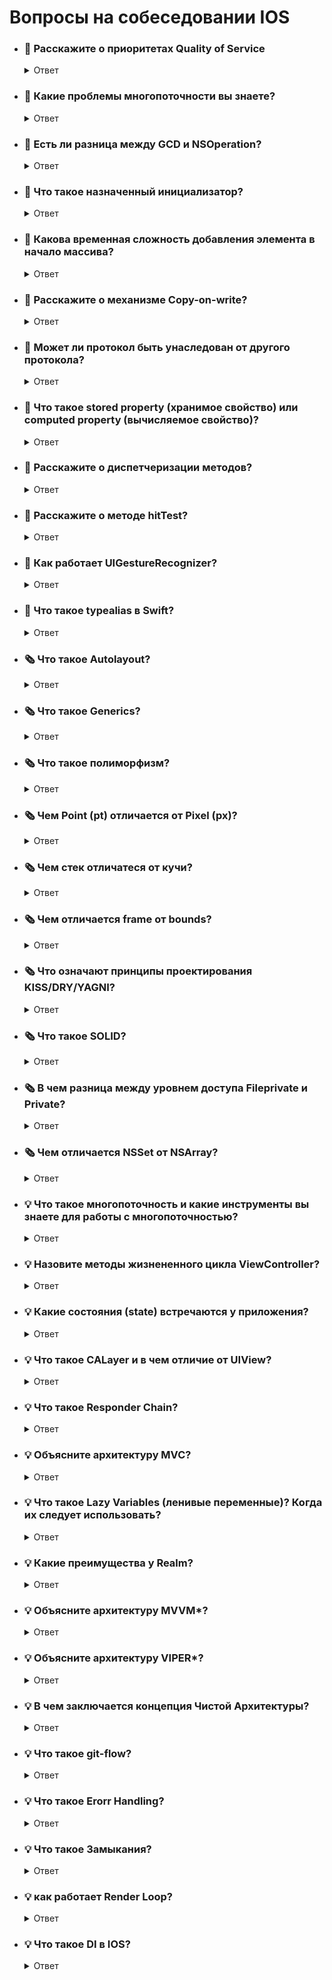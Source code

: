 # Вопросы на собеседовании IOS


- ### 🔖 Расскажите о приоритетах Quality of Service
     <details> <summary>  Ответ </summary>
     
      QualityofService или QoS — качество обслуживания, которое появилось с приходом iOS 8.
                           QoS помогает выставить приоритет, с которым будет выполняться
                           наша задача DispatchQueue.

      QoS используется с функцией .async(). Приоритеты делятся на четыре группы, каждая из
       которых помогает той или иной работе приложения.

      User Interactive — используется для взаимодействия с пользователем. Это может быть любая
                         работа, которая проходит в главном потоке, например, анимация или 
                         обновление интерфейса.
      User Initiated — используется при инициации работы пользователем. Это может быть такая
                       задача как загрузка данных по API. Работа должна быть завершена, чтобы
                       пользователь мог продолжить пользоваться приложением.
      Utility — используется для задач, которые не отслеживаются пользователем приложения и не
                требует немедленного их завершения. Это может быть работа прогресс бара.
      Background — используется для фоновых работ, которые не отслеживаются пользователем.
             Это может быть сохранение данных в БД или любая другая работа, которая
             может быть выполнена с низким приоритетом.

      Как вы уже понимаете, User Interactive имеет самый высокий приоритет и будет выполняться в 
      первую очередь, Background — самый низкий приоритет.
      При ответе на вопрос стоит также добавить, что есть еще два типа приоритета: Default и Unspecified.
      Default — приоритет размещен между User Initiated и Utility. Такой приоритет чаще используется в коде.

      Unspecified — означает отсутствие приоритета. Приоритет выбирается самостоятельно в зависимости от 
      окружающей среды (текущей загруженности системы).
      
     ```Swift
       let queue = DispathcQueue(label: "Queue")
     
       queue.async(qos: .background) {
           print("Background Code")
       }
       
       queue.async(qos: .userInitiated) {
           print("Background Code")
       }
     ```

- ### 🔖 Какие проблемы многопоточности вы знаете?
     <details> <summary>  Ответ </summary>
     
      Стоит отметить, что чаще всего на собеседовании от вас не ожидают полный список проблем.
      Перечисление нескольких проблем будет достаточно. Заранее подумайте над примером, 
      когда указанная в ответе проблема возникает.
          
      Race condition (Состояние гонки)
      Priority inversion (Инверсия приоритетов)
      Deadlock (Взаимная блокировка)
      Livelock (Активная блокировка)
      Starvation (Голодание)
      Data Race (Гонка за данными)
   <p>Дополнительное чтение: <a href="https://ios-interview.ru/multithreading-problems/">Проблемы многопоточности</a></p>

- ### 🔖 Есть ли разница между GCD и NSOperation?
     <details> <summary>  Ответ </summary>
      
      NSOperation — оболочка GCD. В случае использования NSOperation, неявно используется Grand Central Dispatch.
  
      Преимущество GCD:
          Реализация GCD проста.
  
      Преимущества NSOperation:
          NSOperation обеспечивает поддержку зависимостей. Это преимущество разрешает разработчикам выполнять 
          задачи в конкретном порядке. Операции можно приостанавливать, возобновлять и отменять. Как только 
          вы отправляете задачу с помощью Grand Central Dispatch, вы теряете контроль над жизненным циклом задачи. 
          NSOperation предоставляет разработчику контроль над операцией.
          Вы можете указать максимальное количество операций в очереди, которые могут выполняться одновременно.
   <p>Дополнительное чтение: <a href="https://ios-interview.ru/nsoperation-vs-grand-central-dispatch/">NSOperation или Grand Central Dispatch</a></p>

- ### 🔖 Что такое назначенный инициализатор?
     <details> <summary>  Ответ </summary>
     
      Назначенный инициализатор — это первичный инициализатор класса.
 
      Назначенный инициализатор инициализирует все свойства, представленные этим классом,
      и вызывает соответствующий инициализатор суперкласса, чтобы продолжить процесс 
      инициализации в цепочке суперкласса.
     
     ```Swift
     init(параметры) {
         // ...
     }
     ```

- ### 🔖 Какова временная сложность добавления элемента в начало массива?
     <details> <summary>  Ответ </summary>
     
      Вопрос об оценке сложности алгоритма чаще встречается на собеседованиях в крупных компаниях,
      где сотрудники задают общие вопросы, не относящиеся к конкретному проекту.

      Похожих вопросов на собеседовании может быть много, например:
      Оцените сложность поиска в хэш-таблице?
      Какова сложность сортировки пузырьком?

      Ответим на текущий вопрос — сложность O(n): при операциях удаления или вставки в начало массива
      потребуется сдвинуть каждый элемент.
  <p>Дополнительное чтение: <a href="https://swiftyfinch.medium.com/algorithms-for-children-2f70280a0fc1">Оценка алгоритмов для самых маленьких</a></p>
     
- ### 🔖 Расскажите о механизме Copy-on-write?
     <details> <summary>  Ответ </summary>
     
      На собеседованиях любят тему Copy-on-write, иногда меняется только формулировка вопроса:
      в одних случаях сотрудники компании спросят определение, в других — попросят привести пример.
  
      Copy-on-write — механизм оптимизации в Swift, когда при присвоении переменной значений или
      при передаче коллекции в функцию не происходит копирование этой коллекции.
  <p>Дополнительное чтение: <a href="https://ios-interview.ru/copy-on-write/">Механизм Copy-on-Write</a></p>

- ### 🔖 Может ли протокол быть унаследован от другого протокола?
     <details> <summary>  Ответ </summary>

     ```Swift
        protocol SomeProtocol {
             // определение протокола SomeProtocol
        }

        protocol AnotherProtocol {
             // определение протокола AnotherProtocol
        }

        protocol InheritingProtocol: SomeProtocol, AnotherProtocol {
             // определение протокола InheritingProtocol
        }
     ```
     
      Протокол может наследовать один или более других протоколов. Также, как и класс,
      протокол добавляет требования поверх тех требований протоколов, которые наследует.

      В нашем примере протокол InheritingProtocol должен удовлетворять всем требованиям
      протоколов SomeProtocol и AnotherProtocol.
   <p>Дополнительное чтение: <a href="https://habr.com/ru/companies/acronis/articles/420239/">Таинство протоколов</a></p>
     
- ### 🔖 Что такое stored property (хранимое свойство) или computed property (вычисляемое свойство)?
     <details> <summary>  Ответ </summary>
     
      Свойства предназначены для хранения состояния объекта. Свойства бывают двух типов:

      Хранимые свойства (stored properties) - переменные или константы,
      определенные на уровне класса или структуры
 
      Вычисляемые свойства (computed properties) - конструкции, динамически вычисляющие значения.
      Могут применяться в классе, перечислении или структуре
   <p>Дополнительное чтение: <a href="https://swiftbook.ru/content/languageguide/properties/">Свойства</a></p>
     
- ### 🔖 Расскажите о диспетчеризации методов?
     <details> <summary>  Ответ </summary>
     
      Итак, диспетчеризация метода — это то, как программа будет определять, какие инструменты использовать 
      при вызове функции.
      Диспетчеризация широко используется, знание этого механизма поможет выйти из запутанных ситуаций.
 
      Swift поддерживает три типа диспетчеризации:
      Direct Dispatch (Статическая диспетчеризация) — самый быстрый тип диспетчеризации. Адрес вызываемой 
      функции определяется во время компиляции, поэтому затраты на такие вызовы минимальны. 
      Для использования статической диспетчеризации вы можете пометить методы ключевым словом private
      или классы ключевым словом final.
 
      Table Dispatch (Динамическая диспетчеризация) — распространенный тип. Адрес вызываемой функции определяется
      во время выполнения. У каждого подкласса есть собственная таблица с указателем на функцию для каждого метода.
      По мере того как подклассы добавляют к классу новые методы, эти методы добавляются в конец этой таблицы.
      Затем к таблице обращаются во время выполнения, чтобы определить метод для выполнения. Это и есть 
      динамическая диспетчеризация.
      В Swift данный подтип делится на два подтипа:
      Virtual Table — используется при наследовании классов, что приносит дополнительные затраты.
      Witness Table — используется для реализации протоколов, наследование отсутствует.
 
      Message Dispatch (Отправка сообщений) — самый долгий (по времени выполнения) тип диспетчеризации.
      Обеспечивает работу таких механизмов, как KVC/KVO или Core Data. Главная особенность этого
      типа —  у разработчиков появляется возможность изменять поведение отправки во время выполнения
      с помощью механизма swizzling.
     
- ### 🔖 Расскажите о методе hitTest?
     <details> <summary>  Ответ </summary>
     
      Когда пользователь нажимает на какую-либо view вашего приложения, системе необходимо определить
      на что именно нажал пользователь. После касания система запускает рекурсивный процесс поиска view,
      которой и принадлежит касание пользователя (поиск происходит относительно координат касания пользователя).
     
      Этим поиском и занимается hitTest. hitTest — это рекурсивный поиск среди иерархии views, к которой
      прикоснулся пользователь. iOS пытается определить какая UIView является самой низко расположенной
      вьюшкой под пальцем пользователя. Она и будет получать события касания.
     
    <p>Дополнительное чтение: <a href="https://medium.com/yandex-maps-mobile/%D0%B4%D0%B5%D1%80%D0%B6%D0%B8%D0%BC-%D1%83%D0%B4%D0%B0%D1%80-%D1%81-hittest-542653d51a8c">Держим удар с hitTest</a>,
     <a href="https://habr.com/ru/post/584100/">Обработка жестов в iOS</a></p>


- ### 🔖 Как работает UIGestureRecognizer?
     <details> <summary>  Ответ </summary>
     
      В тот момент, когда пользователь коснулся экрана, создается уникальный объект UITouch,
      который ассоциируется с этим касанием. Важно заметить, что под касанием экрана
      подразумевается цепочка событий: пользователь коснулся экрана пальцем, палец
      движется по экрану, палец оторвался от экрана. Далее, с помощью функции hitTest
      находится самая глубокая в иерархии UIView, координаты которой содержат в себе касание.
      Найденная UIView становится firstResponder и начинает получать уведомления о UITouch:
          touchesBegan — начало касания;
          touchesMoved — изменение параметров касания;
          touchesEnded — конец касания;
          touchesCancelled — отмена касания.

- ### 🔖 Что такое typealias в Swift?
     <details> <summary>  Ответ </summary>
      
       typealias является псевдонимом для существующего типа данных. 
       Рассмотрим пример:

    ```Swift
      typealias Dollar = Double

      let totalCosts: Dollar = 12.2
    ```

- ### 🗞️ Что такое Autolayout? 
     <details> <summary>  Ответ </summary>

      Autolayout помогает создавать динамические пользовательские интерфейсы, масштабируемые
      и адаптированные к каждому размеру и ориентации устройств. Autolayout вычисляет размер
      и положение view в иерархии view на основе ограничений (constraints).

  <p>Дополнительное чтение: <a href="https://habr.com/ru/articles/690940/">Understanding Auto Layout</a></p>

- ### 🗞️ Что такое Generics?
     <details> <summary>  Ответ </summary>
          
      Generics или дженерики — универсальные шаблоны, которые разрешают 
      создавать универсальные функции и типы.
      Работают с каждым типом в соответствии с требованиями, которые определяет разработчик.
 
      Главная особенность — пишется один код, который не дублируется для использования с другими типами.
      Вероятнее, каждый читатель уже использовал дженерики, даже если этого и не знал: коллекции в Swift,
      например, Array, Set и Dictionary — универсальные шаблоны.
      Вы ведь можете создать массив с типом String или Int. Говоря о дженериках, в пример приводят функцию, к
      оторая меняет значения двух переменных местами.
      Поддержим традицию и рассмотрим аналогичный пример:
   ```Swift
     //Функция swapValues, используя сквозные параметры, меняет местами значения переменных a и b.
      func swapValues(_ a: inout Int, _ b: inout Int) {
            let tmpA = a
            a = b
            b = tmpA
      }

     //Давайте запустим код:
      var aInt = 5
      var bInt = 10

      swapValues(&aInt, &bInt)

      print("aInt: \(aInt), bInt: \(bInt)") // aInt: 10, bInt: 5

      func swapAnyValues(_ a: inout T, _ b: inout T) {
            let tmpA = a
            a = b
            b = tmpA
      }
      var aDouble = 5.0
      var bDouble = 10.0
      swapAnyValues(&aDouble, &bDouble)

      print("aDouble: \(aDouble), bDouble: \(bDouble)") // aDouble: 10.0, bDouble: 5.0

      var aInt = 5
      var bInt = 10
      swapAnyValues(&aInt, &bInt)

      print("aInt: \(aInt), bInt: \(bInt)") // aInt: 10, bInt: 5

     //Как видим, функция swapAnyValues теперь используется как с Int, так и с Double или String значениями.
  ```

- ### 🗞️ Что такое полиморфизм? 
     <details> <summary>  Ответ </summary>
      
      По личному опыту при ответе на такой вопрос собеседования 
      сотрудники компании чаще просят перечислить главные принципы ООП, 
      но иногда спрашивают сами определения. 
      
      Полиморфизм — это способность объекта использовать методы производного класса, 
      который не существует на момент создания базового
  
- ### 🗞️ Чем Point (pt) отличается от Pixel (px)? 
     <details> <summary>  Ответ </summary>
       
      Pixel — точка на экране, а Point — плотность точки на экране. 
   <p>Дополнительное чтение: <a href="https://www.objc.io/issues/3-views/moving-pixels-onto-the-screen/">Getting Pixels onto the Screen</a></p>
 
- ### 🗞️ Чем стек отличатеся от кучи? 
     <details> <summary>  Ответ </summary>
     
      Экземпляры ссылочного типа, такие как функции или классы, хранятся в управляемой 
      динамической памяти — куче (heap), в то время как экземпляры типа значения, такие 
      как структура или массив расположены в области памяти, которая называется стеком (stack). 
      
      В случае если экземпляр типа значения является частью экземпляра ссылочного типа, 
      то значение сохраняется в куче вместе с экземпляром ссылочного типа. 
      
      Пример: структура сама по себе хранится в стеке, но если эта структура расположена в классе, 
      то поскольку класс хранится в куче, то и структура сохраняется в куче.

  <p>Дополнительное чтение: <a href="https://ios-interview.ru/value-and-reference-type/">Value Type и Reference Type или чем стек отличается от кучи?</a></p>
      
- ### 🗞️ Чем отличается frame от bounds? 
     <details> <summary>  Ответ </summary>
     
      Frame — задается относительно собственного superview, 
      Bounds — относительно собственной координатной системы.
      
  ```Swift
    let view = UIView() 
    view.frame = CGRect(x: 0, y: 0, width: 50, height: 50)
      
    print(view.frame) // (0.0, 0.0, 50.0, 50.0) 
    print(view.bounds) // (0.0, 0.0, 50.0, 50.0)
  ```
   <p>Дополнительное чтение: <a href="https://programmingwithswift.com/difference-between-frame-and-bounds-in-swift/#:~:text=TLDR%3A%20Bounds%20refers%20to%20the,the%20views%20parent%20coordinate%20system.">Difference between Frame and Bounds in Swift</a></p>

- ### 🗞️ Что означают принципы проектирования KISS/DRY/YAGNI? 
     <details> <summary>  Ответ </summary>
           
      KISS — не усложняй. Принцип KISS утверждает, что большинство систем работают лучше без усложнений. 
      Поэтому в области проектирования, простота относится, в том числе к главной цели разработчика и
      выражается в составлении программ без лишних сложностей. 
      
      DRY — не повторяй себя. Принцип DRY формулируется как: «Каждая часть знания должна иметь единственное, 
      непротиворечивое и авторитетное представление в рамках системы».
      
      YAGNI — вам это не понадобится. YAGNI — процесс и принцип проектирования ПО, к главной цели которого относится: 
      - Отказ от избыточной функциональности; 
      - Отказ добавления функциональности, в которой нет надобности.

- ### 🗞️ Что такое SOLID? 
     <details> <summary> Ответ </summary>
     
      SOLID состоит из пяти принципов проектирования (по одному на каждую букву), которые направлены на то, 
      чтобы сделать код понятным, гибким и удобным для сопровождения. 
      
      S (The Single Responsibly Principle) – принцип единственной ответственности. У каждого класса только 
            одна обязанность. 
      O (The Open Closed Principle) – принцип открытости или закрытости. Класс открыт для расширения, 
            но закрыт для модификации. 
      L (The Liskov Substitution Principle) – принцип подстановки Барбары Лисков. Дочерний класс не 
            нарушает определения типов родительского класса. 
      I (The interface Segregation Principle) – принцип разделения интерфейса. Разделяя интерфейс, 
            разработчик решает проблему с одним толстым интерфейсом. 
      D (The dependency Inversion Principle) – принцип инверсии зависимостей. Слои высокого уровня 
            в приложении, такие как контроллер представления, не должны напрямую зависеть от вещей низкого 
      уровня, таких как сетевой компонент. Вместо этого, он зависит от абстракции этого компонента.
  <p> Дополнительное чтение: <a href="https://betterprogramming.pub/an-ios-engineers-perspective-on-solid-principles-bf46ddc25d47">An iOS Engineer’s Perspective on SOLID Principles</a> </p>
 
 - ### 🗞️ В чем разница между уровнем доступа Fileprivate и Private?
      <details> <summary> Ответ </summary>
      
       На текущий момент существует пять уровней доступа: Open, Public, Internal, Fileprivate и Private. 
       Путаница возникает с первыми и последними двумя доступами. Рассмотрим последние два уровня: 
      
       Fileprivate — на этом уровне расположен доступ к элементам данных и функциям текущего файла. 
            Используется для скрытия реализации, требуемой только в текущем исходном файле. 
       Private — самый низкий уровень доступа. Ограничивает использование сущности, которая 
            включается декларацией или расширением в текущем файле. При этом доступ в подклассах 
       или в других файлах отсутствует. 
       Private — разрешить доступ к членам данных и функциям в рамках их объявления или расширения 
            в текущем файле.  
       Fileprivate — разрешить доступ к членам данных и функциям в одном и том же исходном файле 
            или в подклассе, или расширении.
     <p> Дополнительное чтение: <a href="https://ios-interview.ru/access-control/">Уровни доступа в Swift</a> </p>

- ### 🗞️ Чем отличается NSSet от NSArray?
     <details> <summary> Ответ </summary>

        Ответ на вопрос прост: в отличие от NSArray, NSSet хранит только уникальные объекты. 
        Также, NSSet — хранение неупорядоченной коллекции, NSArray — упорядоченной коллекции. 
        
        Если на собеседовании необходимы дополнительные знания по рассматриваемому вопросу, 
        сравните разницу скорости между ними. 
   <p>Материал на эту тему доступен для чтения здесь: <a href="https://www.cocoawithlove.com/2008/08/nsarray-or-nsset-nsdictionary-or.html">NSArray or NSSet, NSDictionary or NSMapTable.</a> </p>

        Если говорить еще о сравнении между этими типами, то в NSArray объект получают по индексу, 
           а в NSSet — путем сравнения объектов.
   <p> Дополнительное чтение: <a href="https://medium.com/@lawrencegreater/nsarray-vs-nsset-5605337c46bf">NSArray и NSSet</a></p>
         
- ### 💡 Что такое многопоточность и какие инструменты вы знаете для работы с многопоточностью?
     <details> <summary> Ответ </summary>
          
       На собеседовании ожидают услышать, следующее: 
          кандидат понимает, зачем необходима многопоточность в iOS приложениях; 
          кандидат владеет опытом работы или знаком с некоторыми инструментами 
          работы с многопоточностью.
       
       Во-первых, расскажите, что приложение работает в main потоке и как только происходит 
       ресурсозатратный процесс, приложение будет работать медленнее, так как каждое действие будет 
       происходить на главном потоке. Здесь приходит на помощь многопоточность: «дорогие» задачи 
       посылаются в параллельную очередь, и тем самым главный поток разгружается. 
          
       Часто, при работе с многопоточностью используется Grand Central Dispatch (GCD) или Operation. 
       На этом этапе важно понимать, чем отличается синхронная очередь от асинхронной и чем эти два 
       инструмента отличаются.
   <p> Об этом написано в статье: <a href="https://ios-interview.ru/nsoperation-vs-grand-central-dispatch/">NSOperation или GCD</a></p>
   <p> Расскажите об инструментах: <a href="https://habr.com/ru/articles/572316/">Thread</a>, 
        <a href="https://habr.com/ru/articles/335756/">Operation</a>,
          <a href="https://mycodetips.com/ios/how-to-use-nslock-in-ios-2519.html">NSLock</a>,
          <a href="https://habr.com/ru/companies/nix/articles/336260/">Мьютексы, Семафоры</a>,
          <a href="https://ersoya.medium.com/dispatch-barrier-in-swift-5613589ce53e">Dispatch Barrier in Swift</a>,
          <a href="https://swiftbook.ru/post/tutorials/async-await-in-swiftui/">Async/Await</a></p>
   
- ### 💡 Назовите методы жизнененного цикла ViewController?
     <details> <summary> Ответ </summary>
    
       Часто, так или иначе, интервьюер затрагивает тему Lifecycle ViewController. В случае если 
       кандидат путает порядок главных методов, в этом нет ничего страшного, но если кандидат 
       путает сами значения методов или вовсе не владеет информацией — дальнейшее прохождение 
       собеседования ставится под вопрос. 
          
       ViewDidLoad — метод вызывается, когда view уже создано. Метод вызывается только один 
          раз за время существования ViewController. 
       ViewWillAppear — метод вызывается каждый раз перед тем, как появится ViewController. 
          Этот метод может быть вызван несколько раз для одного экземпляра ViewController. 
       ViewDidAppear — метод вызывается каждый раз после появления ViewController. 
       ViewWillDisappear — метод вызывается перед удалением ViewController из иерархии представлений. 
       ViewDidDisappear — метод вызывается после удаления ViewController из иерархии представлений.  
   <p> Дополнительное чтение: <a href="https://habr.com/ru/articles/654517/">Жизненный цикл UIViewController</a></p>
     
- ### 💡 Какие состояния (state) встречаются у приложения?
     <details> <summary> Ответ </summary>
       
      Изначально приложение не запущено и работает в состоянии Non-running. После запуска 
      пользователем, приложение переходит в состояние Foreground, в котором становится 
      сначала Inactive — на этом этапе выполняется код программы, но не обрабатываются 
      события интерфейса пользователя (интерфейс не отображается, касания не обрабатываются и т.д.). 
      
      Затем приложение переходит в состояние Active, в котором выполняется код и обрабатываются 
      каждое событие UI. Если пользователь свернет приложение или переключится на другое, 
      то наше приложение сначала перейдет в состояние Inactive и затем в состояние Background. 
      В этом состоянии код выполняется ограниченное время (без дополнительного запроса), 
      события UI не обрабатываются. 
          
      После состояния Background, приложение переходит в состояние Suspended. 
      В этом состоянии код приложения не выполняется, а система, в качестве оптимизации памяти,
      способна самостоятельно завершить ваше приложение.
      
      Non-running — приложение не запущено. 
      Inactive — приложение работает в Foreground, но не получает события. iOS приложение переходит 
                 в состояние Inactive когда поступает событие звонка или SMS-сообщения. 
      Active — приложение работает в Foreground (на переднем плане) и получает события. 
      Background — приложение работает в Background (в фоновом режиме) и выполняет код. 
      Suspended — приложение находится в Background, но код уже не выполняется. 
                  Система может завершить ваше приложение для оптимизации памяти.
  <p> Дополнительное чтение: <a href="https://medium.com/@yo.kononov/%D1%80%D0%B0%D0%B7%D0%B1%D0%BE%D1%80-%D0%B2%D0%BE%D0%BF%D1%80%D0%BE%D1%81%D0%BE%D0%B2-%D0%BD%D0%B0-%D1%81%D0%BE%D0%B1%D0%B5%D1%81%D0%B5%D0%B4%D0%BE%D0%B2%D0%B0%D0%BD%D0%B8%D0%B5-junior-ios-developer-b27604211f5a">Жизненный цикл приложения</a></p>
    
- ### 💡 Что такое CALayer и в чем отличие от UIView?
     <details> <summary> Ответ </summary>
     
      UIView может реагировать на события, а CALayer — нет. 
          
      UIView — прямоугольная область на экране, которая определяет пространство с системой координат. 
      Наследуется от UIResponder, который определяет интерфейс для обработки различных событий и 
      доставки событий. 
          
      CALayer напрямую наследует NSObject и не имеет соответствующего интерфейса для обработки событий. 
          
      Внутри каждого UIView есть CALayer, который обеспечивает рисование и отображение содержимого, 
      а размер и стиль UIView предоставляются внутренним слоем.
  <p> Дополнительное чтение: <a href="https://habr.com/ru/articles/309506/">Знакомство с СALayer</a></p>

- ### 💡 Что такое Responder Chain?
     <details> <summary> Ответ </summary>
     
       Если кратко, то Responder Chain — это иерархия объектов, которые могут ответить на полученные события. 
       
       Для обработки взаимодействия пользователя с UI и внешних событий в iOS используется 
       механизм Responder Chain. 
       
       Класс UIApplication, UIViewController и UIView наследуются от класса UIResponder. Класс UIResponder 
       определяет порядок, в котором объекты обрабатывают события (touch-события, события от 
       элементов UI (кнопки и т.д.), изменение текста). 
       
       Кроме того, UIResponder объявляет методы, которые позволяют объектам определять, 
       кто первым будет отвечать и обрабатывать сообщения: 
       
          becomeFirstResponder — получатель сообщения будет первым получать все события, посылаемые системой. 
          resignFirstResponder — получатель отказывается от обработки сообщений первым.
    <p> Дополнительное чтение: <a href="https://habr.com/ru/articles/464463/">Responder Chain</a>, <a href="https://habr.com/ru/companies/psb/articles/597759/">Responder Chain, или как правильно передавать действия пользователя между компонентами </a></p>

- ### 💡 Объясните архитектуру MVC?
     <details> <summary> Ответ </summary>
          
      MVC (Model-View-Controller) - это программная архитектура для разработки приложений для iOS.
      Это одна из фундаментальных концепций разработки приложений для iOS.

      Множество iOS-фреймворков используют MVC.

      Идея MVC заключается в передаче данных из одного места в другое. Это означает,
      что любой объект попадает в одну из этих трех категорий:
    
      Model: Модель представляет данные приложения. Она хранит информацию, например,
       товары в магазине. Модель управляет состоянием приложения.

      View: Вью отвечает за отображение и взаимодействие с пользовательским интерфейсом.
       Например, вью отображает таблицу товаров для пользователя вашего приложения.

      Controller: Контроллер - это то, что склеивает модель и представление.
       Он отвечает за управление логикой, которая происходит между ними.

- ### 💡 Что такое Lazy Variables (ленивые переменные)? Когда их следует использовать?
     <details> <summary> Ответ </summary>

      Начальное значение ленивой переменной вычисляется при первом обращении к ней.
      Ленивые переменные можно использовать для оптимизации кода,
      не выполняя ненужную работу раньше времени.
      Например:
   ```Swift
        lazy var tallest: Person? = {
             return people.max(by: { $0.height < $1.height })
        }()  
   ```
   <p>Чтобы узнать больше о lazy, ознакомьтесь с этой <a href="https://www.codingem.com/swift-lazy-variables/">cтатьей.</a></p>

- ### 💡 Какие преимущества у Realm?
     <details> <summary> Ответ </summary>
          
      - База данных с открытым исходным кодом.
      - Просто внедряется.
      - Хранение объектов без копирования.
      - Скорость.
   <p> Дополнительное чтение: <a href="https://habr.com/ru/articles/272393/">Создание приложения ToDo с помощью Realm и Swift</a></p>

- ### 💡 Объясните архитектуру MVVM*?
     <details> <summary> Ответ </summary>
          
      MVC (Model-View-Controller) - это программная архитектура для разработки приложений для iOS.
      Это одна из фундаментальных концепций разработки приложений для iOS.

      Множество iOS-фреймворков используют MVC.

- ### 💡 Объясните архитектуру VIPER*?
     <details> <summary> Ответ </summary>
          
      MVC (Model-View-Controller) - это программная архитектура для разработки приложений для iOS.
      Это одна из фундаментальных концепций разработки приложений для iOS.

      Множество iOS-фреймворков используют MVC.

- ### 💡 В чем заключается концепция Чистой Архитектуры?
     <details> <summary> Ответ </summary>
          
      Clean Architecture (Чистая архитектура) - это подход к организации кода и архитектуры приложения,
      который был предложен Робертом Мартином (также известным как "Дядя Боб").
      Цель Чистой архитектуры заключается в создании гибкого, независимого от фреймворков и
      тестируемого кода, который можно легко поддерживать и развивать с течением времени.

      Основная идея Чистой архитектуры состоит в том, чтобы разделить код на слои, где каждый слой
      имеет четко определенные обязанности и зависит только от слоев, находящихся ниже.
      Принципы Чистой архитектуры ориентированы на разделение бизнес-логики от внешних зависимостей,
      таких как фреймворки, базы данных или пользовательский интерфейс.

      Основные компоненты Чистой архитектуры:

      Entities (Сущности): Это основные структуры данных, представляющие бизнес-модель вашего приложения.
       Сущности не зависят от других компонентов и определяют основные правила и логику вашего приложения.

      Use Cases (Использование): Этот слой содержит бизнес-логику и представляет собой сценарии
       использования или операции, которые приложение может выполнять. Он определяет,
       какие операции могут быть выполнены над сущностями и как они должны быть выполнены.

      Interface Adapters (Адаптеры интерфейса): Этот слой связывает внешние зависимости
       (например, фреймворки, базы данных) с внутренними слоями приложения.
       Он переводит данные из формата, понятного внешним зависимостям, во внутренний формат,
       который может быть использован слоями сущностей и использования.

      Frameworks & Drivers (Фреймворки и драйверы): Этот слой содержит внешние зависимости,
       такие как пользовательский интерфейс, базы данных, сетевые службы и т. д.
       Он предоставляет конкретные реализации интерфейсов, определенных в адаптерах интерфейса.
  
      Главная идея Чистой архитектуры заключается в том, что более высокоуровневые слои зависят только от
      низкоуровневых слоев и не знают о конкретных деталях реализации. Это позволяет легко заменять или
      изменять нижние слои без влияния на высокоуровневые слои и улучшает тестируемость и гибкость кода.

      В Swift реализацию Чистой архитектуры можно осуществить с помощью различных паттернов проектирования,
      таких как MVC, MVP, MVVM и VIPER. Выбор конкретного паттерна зависит от требований вашего проекта и
      вашего предпочтения.

      Чистая архитектура является концепцией, которая помогает разработчикам создавать гибкий и модульный код,
      устойчивый к изменениям и легко тестируемый. Она позволяет легко разделять ответственность между
      различными компонентами приложения и сделать ваш код более поддерживаемым и масштабируемым.

- ### 💡 Что такое git-flow?
     <details> <summary> Ответ </summary>
          
      Git-flow - это набор принципов и методология работы с Git, предложенных Винсентом Дриессеном.
      Он предоставляет структуру и набор правил для эффективной организации и управления разработкой
      программного обеспечения с использованием Git.

      Основные концепции и правила Git-flow включают в себя:

      Ветвление (Branching)
      Рабочий процесс (Workflow)
      Команды Git-flow
  
   <p> Дополнительное чтение: <a href="https://habr.com/ru/companies/flant/articles/491320/">Пожалуйста, перестаньте рекомендовать Git Flow</a></p>

- ### 💡 Что такое Erorr Handling?
     <details> <summary> Ответ </summary>
          
      Error Handling (Обработка ошибок) - это механизм, предоставляемый языками программирования,
      для управления и обработки возникающих ошибок и исключительных ситуаций в программном коде.
      Это позволяет программистам предусмотреть и обработать ошибки, которые могут возникнуть
      в процессе выполнения программы, и принять соответствующие меры для восстановления или
      продолжения выполнения программы.

   <p> Дополнительное чтение: <a href="https://habr.com/ru/companies/productivity_inside/articles/320940/">Введение в обработку ошибок в Swift 3</a></p>

- ### 💡 Что такое Замыкания?
     <details> <summary> Ответ </summary>
              
      Замыкания (Closures) - это самостоятельные блоки кода в Swift, которые могут
      быть переданы и использованы как значения внутри кода. Они могут быть рассмотрены как
      анонимные функции или лямбда-выражения в других языках программирования.
      Замыкания позволяют хранить и передавать код как объекты, что делает их мощным
      инструментом для функционального программирования в Swift.

- ### 💡 как работает Render Loop?
     <details> <summary> Ответ </summary>
              
      Render Loop (цикл отрисовки) в iOS - это процесс, при котором система перерисовывает
      содержимое экрана (виды и элементы интерфейса), чтобы обновить пользовательский
      интерфейс и отобразить анимации, изменения или другие визуальные эффекты.
      Render Loop обеспечивает постоянное обновление экрана с частотой кадров
      (обычно 60 кадров в секунду) для создания плавной и реактивной
      пользовательской интерфейсной отзывчивости.

      Render Loop играет ключевую роль в отображении пользовательского интерфейса,
      анимации и других визуальных эффектов в iOS приложениях.
      Он работает следующим образом:

      1 Чтение событий: Прежде чем начать отрисовку, система сначала проверяет
      наличие новых событий, таких как нажатие кнопок или сенсорные жесты.
      Если есть новые события, они помещаются в очередь обработки событий.

      2 Выполнение кода: Следующий шаг - выполнение кода для обработки событий и
      обновления состояния интерфейса на основе пользовательских действий.

      3 Отрисовка экрана: После обработки событий и обновления состояния начинается
      этап отрисовки. Система перерисовывает содержимое экрана, применяя все изменения,
      произошедшие в предыдущих шагах.

      4 Ожидание вертикальной синхронизации (VSync): Чтобы избежать артефактов
      визуального отображения и мерцания, Render Loop синхронизируется с вертикальной
      синхронизацией (VSync) монитора. Это означает, что обновление экрана происходит
      в момент, когда монитор завершает один цикл обновления. В результате, новое
      изображение появляется на экране сразу после завершения предыдущего кадра.

      5 Повторение цикла: После завершения одного цикла Render Loop начинается новый,
      и процесс повторяется снова. Это происходит непрерывно, обеспечивая плавную и
      непрерывную отрисовку интерфейса.
  
  <p> Дополнительное чтение: <a href="https://habr.com/ru/articles/647177/">Оптимизация рендера в iOS: frame buffer, Render Server, FPS, CPU vs GPU</a></p>

- ### 💡 Что такое DI в IOS?
     <details> <summary> Ответ </summary>

      DI (Dependency Injection) - это паттерн проектирования программного обеспечения,
      используемый для управления зависимостями между классами и модулями в приложении.
      В iOS разработке DI позволяет создавать более гибкие, расширяемые и тестируемые
      приложения, уменьшая связанность (coupling) между компонентами.

      Когда классы имеют зависимости от других классов или сервисов, это создает
      "жесткую" связь между ними, что может привести к проблемам, таким как
      сложность внесения изменений или трудность в тестировании.
      Паттерн DI решает эту проблему, перемещая ответственность за создание
      зависимостей из классов, которые их используют, во внешний объект или фабрику.
  
  <p> Дополнительное чтение: <a href="https://habr.com/ru/companies/tinkoff/articles/546360/">DI в iOS: Complete guide</a></p>

